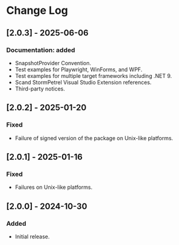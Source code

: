 # Change Log
## [2.0.3] - 2025-06-06

### Documentation: added
- SnapshotProvider Convention.
- Test examples for Playwright, WinForms, and WPF.
- Test examples for multiple target frameworks including .NET 9.
- Scand StormPetrel Visual Studio Extension references.
- Third-party notices.

## [2.0.2] - 2025-01-20

### Fixed
- Failure of signed version of the package on Unix-like platforms.

## [2.0.1] - 2025-01-16

### Fixed
- Failures on Unix-like platforms.

## [2.0.0] - 2024-10-30

### Added

- Initial release.
